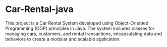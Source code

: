 # Car-Rental-java
This project is a Car Rental System developed using Object-Oriented Programming (OOP) principles in Java. The system includes classes for managing cars, customers, and rental transactions, encapsulating data and behaviors to create a modular and scalable application.
